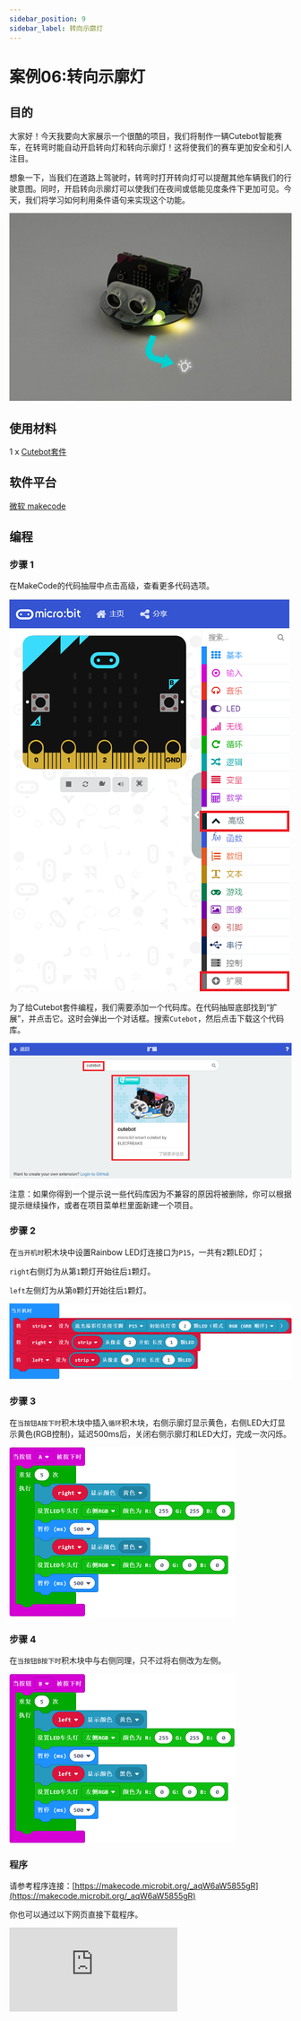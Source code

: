 ```yaml
---
sidebar_position: 9
sidebar_label: 转向示廓灯
---
```


# 案例06:转向示廓灯

## 目的

大家好！今天我要向大家展示一个很酷的项目，我们将制作一辆Cutebot智能赛车，在转弯时能自动开启转向灯和转向示廓灯！这将使我们的赛车更加安全和引人注目。

想象一下，当我们在道路上驾驶时，转弯时打开转向灯可以提醒其他车辆我们的行驶意图。同时，开启转向示廓灯可以使我们在夜间或低能见度条件下更加可见。今天，我们将学习如何利用条件语句来实现这个功能。

![](./images/cutebot-case-06-01.png)

## 使用材料

1 x [Cutebot套件](https://item.taobao.com/item.htm?spm=a1z10.3-c-s.w4002-18602834180.23.78b86655ZP5Yg8&id=598365555295)

## 软件平台

[微软 makecode](https://makecode.microbit.org/#)

## 编程

### 步骤 1

在MakeCode的代码抽屉中点击高级，查看更多代码选项。

![](./images/cutebot-pk-1.png)

为了给Cutebot套件编程，我们需要添加一个代码库。在代码抽屉底部找到“扩展”，并点击它。这时会弹出一个对话框。搜索`Cutebot`，然后点击下载这个代码库。

![](./images/cutebot-pk-11.png)

注意：如果你得到一个提示说一些代码库因为不兼容的原因将被删除，你可以根据提示继续操作，或者在项目菜单栏里面新建一个项目。

### 步骤 2

在`当开机时`积木块中设置Rainbow LED灯连接口为`P15`，一共有`2`颗LED灯；

`right`右侧灯为从第`1`颗灯开始往后`1`颗灯。

`left`左侧灯为从第`0`颗灯开始往后`1`颗灯。

![](./images/case_06_01.png)

### 步骤 3

在`当按钮A按下时`积木块中插入`循环`积木块，右侧示廓灯显示黄色，右侧LED大灯显示黄色(RGB控制)，延迟500ms后，关闭右侧示廓灯和LED大灯，完成一次闪烁。

![](./images/case_06_02.png)


### 步骤 4

在`当按钮B按下时`积木块中与右侧同理，只不过将右侧改为左侧。

![](./images/case_06_03.png)

### 程序

请参考程序连接：[https://makecode.microbit.org/_aqW6aW5855gR](https://makecode.microbit.org/_aqW6aW5855gR)

你也可以通过以下网页直接下载程序。

<div
    style={{
        position: 'relative',
        paddingBottom: '60%',
        overflow: 'hidden',
    }}
>
    <iframe
        src="https://makecode.microbit.org/_aqW6aW5855gR"
        frameborder="0"
        sandbox="allow-popups allow-forms allow-scripts allow-same-origin"
        style={{
            position: 'absolute',
            width: '100%',
            height: '100%',
        }}
    />
</div>
---

## 结论

当按钮A按下时，右侧LED车灯和示廓灯闪烁5次

当按钮B按下时，左侧LED车灯和示廓灯闪烁5次

![](./images/cutebot-case-06.gif)

## 思考

如何让你的小车按下按钮A开启双闪，按下按钮B关闭双闪呢。



## 常见问题
---
## 相关阅读
---

